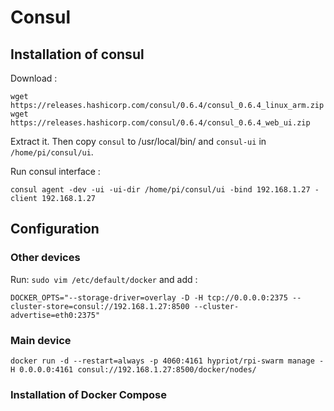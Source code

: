 # Consul

## Installation of consul

Download :
    
    wget https://releases.hashicorp.com/consul/0.6.4/consul_0.6.4_linux_arm.zip
    wget https://releases.hashicorp.com/consul/0.6.4/consul_0.6.4_web_ui.zip

Extract it. Then copy `consul` to /usr/local/bin/ and `consul-ui` in `/home/pi/consul/ui`.

Run consul interface :

    consul agent -dev -ui -ui-dir /home/pi/consul/ui -bind 192.168.1.27 -client 192.168.1.27

## Configuration

### Other devices

Run: `sudo vim /etc/default/docker` and add :

    DOCKER_OPTS="--storage-driver=overlay -D -H tcp://0.0.0.0:2375 --cluster-store=consul://192.168.1.27:8500 --cluster-advertise=eth0:2375"

### Main device

    docker run -d --restart=always -p 4060:4161 hypriot/rpi-swarm manage -H 0.0.0.0:4161 consul://192.168.1.27:8500/docker/nodes/

### Installation of Docker Compose

